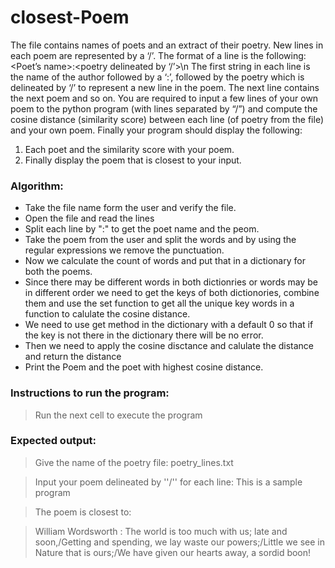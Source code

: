 # closest-Poem

The file contains names of poets and an extract of their poetry. New lines in each
poem are represented by a ‘/’. The format of a line is the following:
<Poet’s name>:<poetry delineated by ‘/’>\n
The first string in each line is the name of the author followed by a ‘:’, followed by
the poetry which is delineated by ‘/’ to represent a new line in the poem.
The next line contains the next poem and so on.
You are required to input a few lines of your own poem to the python program
(with lines separated by “/”) and compute the cosine distance (similarity score)
between each line (of poetry from the file) and your own poem. Finally your
program should display the following:
1) Each poet and the similarity score with your poem.
2) Finally display the poem that is closest to your input.

### Algorithm:

- Take the file name form the user and verify the file.
- Open the file and read the lines
- Split each line by ":" to get the poet name and the peom.
- Take the poem from the user and split the words and by using the regular expressions we remove the punctuation.
- Now we calculate the count of words and put that in a dictionary for both the poems.
- Since there may be different words in both dictionries or words may be in different order we need to get the keys of both dictionories, combine them and use the set function to get all the unique key words in a function to calulate the cosine distance.
- We need to use get method in the dictionary with a default 0 so that if the key is not there in the dictionary there will be no error.
- Then we need to apply the cosine disctance and calulate the distance and return the distance
- Print the Poem and the poet with highest cosine distance.

### Instructions to run the program:

> Run the next cell to execute the program

### Expected output:

> Give the name of the poetry file: poetry_lines.txt

> Input your poem delineated by ''/'' for each line: This is a sample program

> The poem is closest to: 
 
> William Wordsworth :  The world is too much with us; late and soon,/Getting and spending, we lay waste our powers;/Little we see in Nature that is ours;/We have given our hearts away, a sordid boon!

